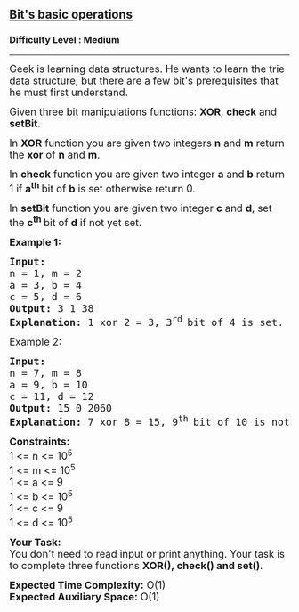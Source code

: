 <h2><a href="https://practice.geeksforgeeks.org/problems/bits-basic-operations/1?utm_source=youtube&utm_medium=collab_striver_ytdescription&utm_campaign=bits-basic-operations">Bit's basic operations</a></h2><h3>Difficulty Level : Medium</h3><hr><div class="problems_problem_content__Xm_eO"><p><span style="font-size:18px">Geek is learning data structures. He wants to learn the trie data structure, but there are a few bit's prerequisites that he must first understand.</span></p>

<p><span style="font-size:18px">Given three bit manipulations functions: <strong>XOR</strong>, <strong>check</strong> and <strong>setBit</strong>.</span></p>

<p><span style="font-size:18px">In <strong>XOR</strong> function you are given two integers <strong>n</strong>&nbsp;and <strong>m</strong>&nbsp;return the <strong>xor</strong> of <strong>n</strong>&nbsp;and <strong>m</strong>.</span></p>

<p><span style="font-size:18px">In <strong>check</strong> function you are given two&nbsp;integer <strong>a</strong>&nbsp;and <strong>b</strong>&nbsp;return 1 if <strong>a</strong><sup><strong>th</strong>&nbsp;</sup>bit of <strong>b</strong>&nbsp;is set otherwise return 0.</span></p>

<p><span style="font-size:18px">In <strong>setBit</strong> function you are given two integer <strong>c</strong>&nbsp;and <strong>d</strong>, set the <strong>c</strong><sup><strong>th</strong>&nbsp;</sup>bit of <strong>d</strong>&nbsp;if not yet set.</span></p>

<p><span style="font-size:18px"><strong>Example 1:</strong></span></p>

<pre><span style="font-size:18px"><strong>Input:</strong>
n = 1, m = 2
a = 3, b = 4
c = 5, d = 6
<strong>Output: </strong>3 1 38
<strong>Explanation:</strong> 1 xor 2 = 3, 3<sup>rd </sup>bit of 4 is set. After setting 5<sup>th </sup>bit of 6 result is 100110 which in decimal form is 38.</span>
</pre>

<p><span style="font-size:18px">Example 2:</span></p>

<pre><span style="font-size:18px"><strong>Input:</strong> 
n = 7, m = 8
a = 9, b = 10
c = 11, d = 12 
<strong>Output: </strong>15 0 2060 
<strong>Explanation:</strong> 7 xor 8 = 15, 9<sup>th</sup><sup> </sup>bit of 10 is not set. After setting 11<sup>th </sup>bit of 12 result is 100000001100 which in decimal form is 2060.</span></pre>

<p><span style="font-size:18px"><strong>Constraints:</strong><br>
1 &lt;= n&nbsp;&lt;= 10<sup>5</sup></span><br>
<span style="font-size:18px">1 &lt;= m&nbsp;&lt;= 10<sup>5</sup></span><br>
<span style="font-size:18px">1 &lt;= a&nbsp;&lt;= 9<br>
1 &lt;= b&nbsp;&lt;= 10<sup>5</sup><br>
1 &lt;= c&nbsp;&lt;= 9<br>
1 &lt;= d&nbsp;&lt;= 10<sup>5</sup></span></p>

<p><span style="font-size:18px"><strong>Your Task:</strong><br>
You don't need to read input or print anything. Your task is to complete three&nbsp;functions <strong>XOR(),&nbsp;check() and set()</strong>.</span></p>

<p><span style="font-size:18px"><strong>Expected Time Complexity:</strong>&nbsp;O(1)<br>
<strong>Expected Auxiliary Space:</strong>&nbsp;O(1)</span></p>
</div>